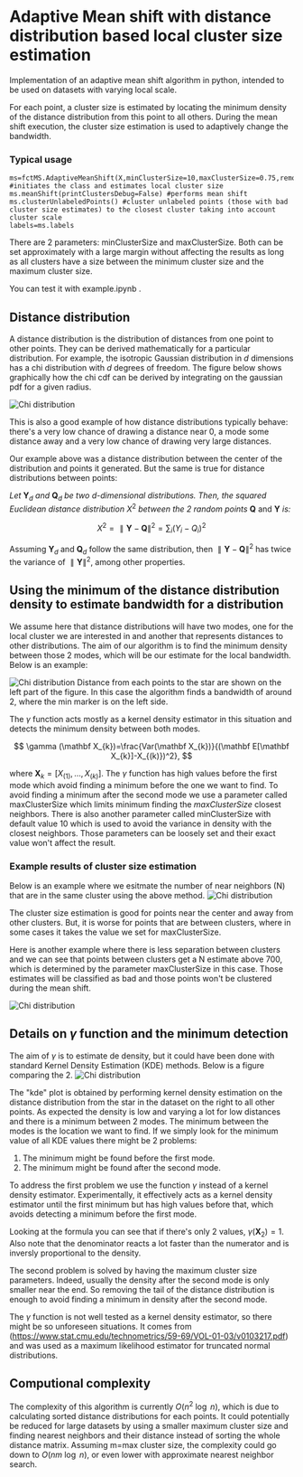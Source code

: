 # Adaptive Mean shift with distance distribution based local cluster size estimation

Implementation of an adaptive mean shift algorithm in python, intended to be used on datasets with varying local scale.

For each point, a cluster size is estimated by locating the minimum density of the distance distribution from this point to all others. During the mean shift execution, the cluster size estimation is used to adaptively change the bandwidth. 

### Typical usage
    ms=fctMS.AdaptiveMeanShift(X,minClusterSize=10,maxClusterSize=0.75,removeBadEstimates=True) #initiates the class and estimates local cluster size
    ms.meanShift(printClustersDebug=False) #performs mean shift
    ms.clusterUnlabeledPoints() #cluster unlabeled points (those with bad cluster size estimates) to the closest cluster taking into account cluster scale
    labels=ms.labels

There are 2 parameters: minClusterSize and maxClusterSize. Both can be set approximately with a large margin without affecting the results as long as all clusters have a size between the minimum cluster size and the maximum cluster size.

You can test it with example.ipynb .

## Distance distribution
A distance distribution is the distribution of distances from one point to other points. They can be derived mathematically for a particular distribution. For example, the isotropic Gaussian distribution in $d$ dimensions has a chi distribution with $d$ degrees of freedom. The figure below shows graphically how the chi cdf can be derived by integrating on the gaussian pdf for a given radius.

![Chi distribution](/figure/chi_2D_visualization.PNG)

This is also a good example of how distance distributions typically behave: there's a very low chance of drawing a distance near 0, a mode some distance away and a very low chance of drawing very large distances.

Our example above was a distance distribution between the center of the distribution and points it generated. But the same is true for distance distributions between points: 

*Let* $\mathbf{Y}_d$ *and* $\mathbf{Q}_d$ *be two d-dimensional distributions. Then, the squared Euclidean distance distribution* $X^2$ *between the 2 random points* $\mathbf{Q}$ and $\mathbf{Y}$ *is:*

$$
    X^2=\parallel\mathbf{Y}-\mathbf{Q}\parallel^2=\sum_i(Y_i-Q_i)^2
$$

Assuming $\mathbf{Y}_d$ and $\mathbf{Q}_d$ follow the same distribution, then $\parallel\mathbf{Y}-\mathbf{Q}\parallel^2$ has twice the variance of $\parallel\mathbf{Y}\parallel^2$, among other properties. 

## Using the minimum of the distance distribution density to estimate bandwidth for a distribution

We assume here that distance distributions will have two modes, one for the local cluster we are interested in and another that represents distances to other distributions. The aim of our algorithm is to find the minimum density between those 2 modes, which will be our estimate for the local bandwidth. Below is an example:

![Chi distribution](/figure/density.png)
Distance from each points to the star are shown on the left part of the figure. In this case the algorithm finds a bandwidth of around 2, where the min marker is on the left side.

The $\gamma$ function acts mostly as a kernel density estimator in this situation and detects the minimum density between both modes.

$$
\gamma (\mathbf X_{k})=\frac{Var(\mathbf X_{k})}{(\mathbf E[\mathbf X_{k}]-X_{(k)})^2},
$$

where $\mathbf X_{k}=[X_{(1)},\dots,X_{(k)}]$.
The $\gamma$ function has high values before the first mode which avoid finding a minimum before the one we want to find. To avoid finding a minimum after the second mode we use a parameter called maxClusterSize which limits minimum finding the $maxClusterSize$  closest neighbors. There is also another parameter called minClusterSize with default value 10 which is used to avoid the variance in density with the closest neighbors. Those parameters can be loosely set and their exact value won't affect the result.

### Example results of cluster size estimation
Below is an example where we esitmate the number of near neighbors (N) that are in the same cluster using the above method.
![Chi distribution](/figure/NestimateGood.png)

The cluster size estimation is good for points near the center and away from other clusters. But, it is worse for points that are between clusters, where in some cases it takes the value we set for maxClusterSize.

Here is another example where there is less separation between clusters and we can see that points between clusters get a N estimate above 700, which is determined by the parameter maxClusterSize in this case. Those estimates will be classified as bad and those points won't be clustered during the mean shift.

![Chi distribution](/figure/NestimateBad.png)

## Details on $\gamma$ function and the minimum detection

The aim of $\gamma$ is to estimate de density, but it could have been done with standard Kernel Density Estimation (KDE) methods. Below is a figure comparing the 2.
![Chi distribution](/figure/density_with_kde.png)

The "kde" plot is obtained by performing kernel density estimation on the distance distribution from the star in the dataset on the right to all other points. As expected the density is low and varying a lot for low distances and there is a minimum between 2 modes. The minimum between the modes is the location we want to find. If we simply look for the minimum value of all KDE values there might be 2 problems:
1. The minimum might be found before the first mode.
2. The minimum might be found after the second mode. 

To address the first problem we use the function $\gamma$ instead of a kernel density estimator. Experimentally, it effectively acts as a kernel density estimator until the first minimum but has high values before that, which avoids detecting a minimum before the first mode. 

Looking at the formula you can see that if there's only 2 values, $\gamma(\mathbf X_{2})=1$. Also note that the denominator reacts a lot faster than the numerator and is inversly proportional to the density.

The second problem is solved by having the maximum cluster size parameters. Indeed, usually the density after the second mode is only smaller near the end. So removing the tail of the distance distribution is enough to avoid finding a minimum in density after the second mode.

The $\gamma$ function is not well tested as a kernel density estimator, so there might be so unforeseen situations. It comes from (https://www.stat.cmu.edu/technometrics/59-69/VOL-01-03/v0103217.pdf) and was used as a maximum likelihood estimator for truncated normal distributions.

## Computional complexity

The complexity of this algorithm is currently $O(n^2\ \log\ n)$, which is due to calculating sorted distance distributions for each points. It could potentially be reduced for large datasets by using a smaller maximum cluster size and finding nearest neighbors and their distance instead of sorting the whole distance matrix. Assuming m=max cluster size, the complexity could go down to $O(nm\ \log\ n)$, or even lower with approximate nearest neighbor search.